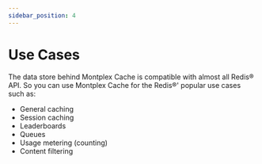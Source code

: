```yaml
---
sidebar_position: 4
---
```


# Use Cases

The data store behind Montplex Cache is compatible with almost all Redis® API. So you can use Montplex Cache for the Redis®' popular use cases such as:

- General caching
- Session caching
- Leaderboards
- Queues
- Usage metering (counting)
- Content filtering


